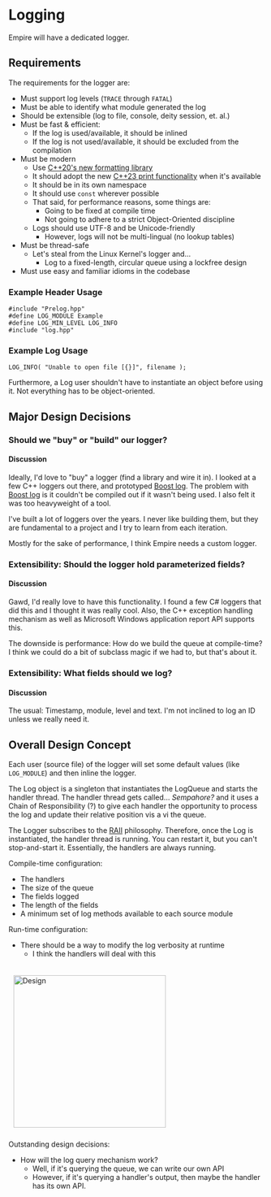 Logging
=======

Empire will have a dedicated logger.

## Requirements
The requirements for the logger are:
  - Must support log levels (`TRACE` through `FATAL`)
  - Must be able to identify what module generated the log
  - Should be extensible (log to file, console, deity session, et. al.)
  - Must be fast & efficient:
    - If the log is used/available, it should be inlined
    - If the log is not used/available, it should be excluded from the compilation
  - Must be modern
    - Use [C++20's new formatting library]
    - It should adopt the new [C++23 print functionality] when it's available
    - It should be in its own namespace
    - It should use `const` wherever possible
    - That said, for performance reasons, some things are:
      - Going to be fixed at compile time
      - Not going to adhere to a strict Object-Oriented discipline
    - Logs should use UTF-8 and be Unicode-friendly
      - However, logs will not be multi-lingual (no lookup tables)
  - Must be thread-safe
    - Let's steal from the Linux Kernel's logger and...
      - Log to a fixed-length, circular queue using a lockfree design
  - Must use easy and familiar idioms in the codebase

### Example Header Usage
    
````
#include "Prelog.hpp" 
#define LOG_MODULE Example
#define LOG_MIN_LEVEL LOG_INFO
#include "log.hpp"
````
      
### Example Log Usage
    
````
LOG_INFO( "Unable to open file [{}]", filename ); 
````
      
Furthermore, a Log user shouldn't have to instantiate an object before using 
it.  Not everything has to be object-oriented.

## Major Design Decisions
### Should we "buy" or "build" our logger?
#### Discussion
Ideally, I'd love to "buy" a logger (find a library and wire it in).  I looked
at a few C++ loggers out there, and prototyped [Boost log].  The problem with 
[Boost log] is it couldn't be compiled out if it wasn't being used.  I also felt
it was too heavyweight of a tool.

I've built a lot of loggers over the years.  I never like building them, but
they are fundamental to a project and I try to learn from each iteration.  

Mostly for the sake of performance, I think Empire needs a custom logger.

### Extensibility:  Should the logger hold parameterized fields?
#### Discussion
Gawd, I'd really love to have this functionality.  I found a few C# loggers that
did this and I thought it was really cool.  Also, the C++ exception handling
mechanism as well as Microsoft Windows application report API supports this.

The downside is performance:  How do we build the queue at compile-time?  I 
think we could do a bit of subclass magic if we had to, but that's about it.

### Extensibility:  What fields should we log?
#### Discussion
The usual:  Timestamp, module, level and text.  I'm not inclined to log an ID
unless we really need it.


## Overall Design Concept
Each user (source file) of the logger will set some default values (like 
`LOG_MODULE`) and then inline the logger.

The Log object is a singleton that instantiates the LogQueue and starts the
handler thread.  The handler thread gets called... _Sempahore?_ and it uses a 
Chain of Responsibility (?) to give each handler the opportunity to process
the log and update their relative position vis a vi the queue.

The Logger subscribes to the [RAII] philosophy.  Therefore, once the Log is 
instantiated, the handler thread is running.  You can restart it, but you can't
stop-and-start it.  Essentially, the handlers are always running.

Compile-time configuration:
  - The handlers
  - The size of the queue
  - The fields logged
  - The length of the fields
  - A minimum set of log methods available to each source module

Run-time configuration:
  - There should be a way to modify the log verbosity at runtime
    - I think the handlers will deal with this

<img src="images/Log_design.svg" style="width:300px; margin: 20px 10px 10px 10px;" alt="Design"/>

Outstanding design decisions:
  - How will the log query mechanism work?
    - Well, if it's querying the queue, we can write our own API
    - However, if it's querying a handler's output, then maybe the handler has 
      its own API.

[Boost log]:  https://www.boost.org/doc/libs/1_82_0/libs/log/doc/html/index.html
[C++20's new formatting library]: https://en.cppreference.com/w/cpp/utility/format
[C++23 print functionality]: https://en.cppreference.com/w/cpp/header/print
[RAII]: https://en.cppreference.com/w/cpp/language/raii
